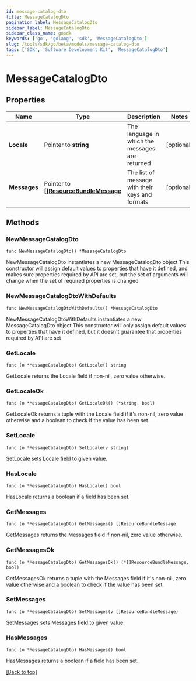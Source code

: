 ```yaml
---
id: message-catalog-dto
title: MessageCatalogDto
pagination_label: MessageCatalogDto
sidebar_label: MessageCatalogDto
sidebar_class_name: gosdk
keywords: ['go', 'golang', 'sdk', 'MessageCatalogDto'] 
slug: /tools/sdk/go/beta/models/message-catalog-dto
tags: ['SDK', 'Software Development Kit', 'MessageCatalogDto']
---
```


# MessageCatalogDto

## Properties

Name | Type | Description | Notes
------------ | ------------- | ------------- | -------------
**Locale** | Pointer to **string** | The language in which the messages are returned | [optional] 
**Messages** | Pointer to [**[]ResourceBundleMessage**](ResourceBundleMessage) | The list of message with their keys and formats | [optional] 

## Methods

### NewMessageCatalogDto

`func NewMessageCatalogDto() *MessageCatalogDto`

NewMessageCatalogDto instantiates a new MessageCatalogDto object
This constructor will assign default values to properties that have it defined,
and makes sure properties required by API are set, but the set of arguments
will change when the set of required properties is changed

### NewMessageCatalogDtoWithDefaults

`func NewMessageCatalogDtoWithDefaults() *MessageCatalogDto`

NewMessageCatalogDtoWithDefaults instantiates a new MessageCatalogDto object
This constructor will only assign default values to properties that have it defined,
but it doesn't guarantee that properties required by API are set

### GetLocale

`func (o *MessageCatalogDto) GetLocale() string`

GetLocale returns the Locale field if non-nil, zero value otherwise.

### GetLocaleOk

`func (o *MessageCatalogDto) GetLocaleOk() (*string, bool)`

GetLocaleOk returns a tuple with the Locale field if it's non-nil, zero value otherwise
and a boolean to check if the value has been set.

### SetLocale

`func (o *MessageCatalogDto) SetLocale(v string)`

SetLocale sets Locale field to given value.

### HasLocale

`func (o *MessageCatalogDto) HasLocale() bool`

HasLocale returns a boolean if a field has been set.

### GetMessages

`func (o *MessageCatalogDto) GetMessages() []ResourceBundleMessage`

GetMessages returns the Messages field if non-nil, zero value otherwise.

### GetMessagesOk

`func (o *MessageCatalogDto) GetMessagesOk() (*[]ResourceBundleMessage, bool)`

GetMessagesOk returns a tuple with the Messages field if it's non-nil, zero value otherwise
and a boolean to check if the value has been set.

### SetMessages

`func (o *MessageCatalogDto) SetMessages(v []ResourceBundleMessage)`

SetMessages sets Messages field to given value.

### HasMessages

`func (o *MessageCatalogDto) HasMessages() bool`

HasMessages returns a boolean if a field has been set.


[[Back to top]](#) 


